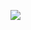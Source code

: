 <a href="버튼을 눌렀을 때 이동할 링크" target="_blank"><img src="https://img.shields.io/badge/뱃지레이블-6DB33F?style=flat-square&logo=로고&logoColor=6DB33F"/></a>
